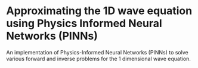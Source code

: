 # Approximating the 1D wave equation using Physics Informed Neural Networks (PINNs)

An implementation of Physics-Informed Neural Networks (PINNs) to solve various forward and inverse problems for the 1 dimensional wave equation.
